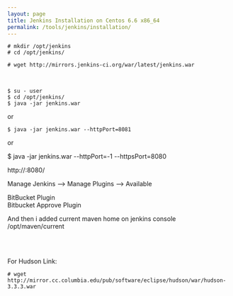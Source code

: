 ```yaml
---
layout: page
title: Jenkins Installation on Centos 6.6 x86_64
permalink: /tools/jenkins/installation/
---
```



    # mkdir /opt/jenkins
    # cd /opt/jenkins/

    # wget http://mirrors.jenkins-ci.org/war/latest/jenkins.war

<br/>

    $ su - user
    $ cd /opt/jenkins/
    $ java -jar jenkins.war

or

    $ java -jar jenkins.war --httpPort=8081

or

$ java -jar jenkins.war --httpPort=-1 --httpsPort=8080


http://<host>:8080/

Manage Jenkins --> Manage Plugins --> Available

BitBucket Plugin  
Bitbucket Approve Plugin

And then i added current maven home on jenkins console  
/opt/maven/current



<br/><br/>

For Hudson Link:

    # wget http://mirror.cc.columbia.edu/pub/software/eclipse/hudson/war/hudson-3.3.3.war
